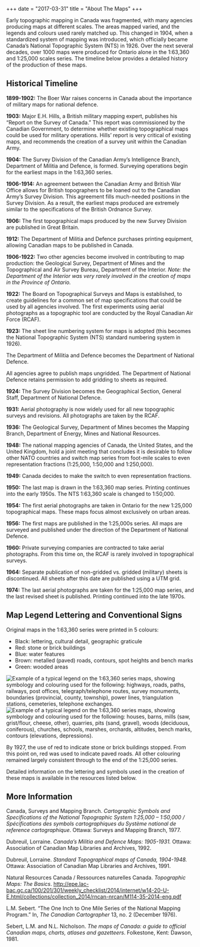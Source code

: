 +++
date = "2017-03-31"
title = "About The Maps"
+++

Early topographic mapping in Canada was fragmented, with many agencies producing maps at different scales. The areas mapped varied, and the legends and colours used rarely matched up. This changed in 1904, when a standardized system of mapping was introduced, which officially became Canada’s National Topographic System (NTS) in 1926. Over the next several decades, over 1000 maps were produced for Ontario alone in the 1:63,360 and 1:25,000 scales series. The timeline below provides a detailed history of the production of these maps.

## Historical Timeline

**1899-1902:** The Boer War raises concerns in Canada about the importance of military maps for national defence.

**1903:** Major E.H. Hills, a British military mapping expert, publishes his “Report on the Survey of Canada.” This report was commissioned by the Canadian Government, to determine whether existing topographical maps could be used for military operations. Hills’ report is very critical of existing maps, and recommends the creation of a survey unit within the Canadian Army.

**1904:** The Survey Division of the Canadian Army’s Intelligence Branch, Department of Militia and Defence, is formed. Surveying operations begin for the earliest maps in the 1:63,360 series.

**1906-1914:** An agreement between the Canadian Army and British War Office allows for British topographers to be loaned out to the Canadian Army’s Survey Division. This agreement fills much-needed positions in the Survey Division. As a result, the earliest maps produced are extremely similar to the specifications of the British Ordnance Survey.

**1906:** The first topographical maps produced by the new Survey Division are published in Great Britain.

**1912:** The Department of Militia and Defence purchases printing equipment, allowing Canadian maps to be published in Canada.

**1906-1922:** Two other agencies become involved in contributing to map production: the Geological Survey, Department of Mines and the Topographical and Air Survey Bureau, Department of the Interior. _Note: the Department of the Interior was very rarely involved in the creation of maps in the Province of Ontario._

**1922:** The Board on Topographical Surveys and Maps is established, to create guidelines for a common set of map specifications that could be used by all agencies involved.
The first experiments using aerial photographs as a topographic tool are conducted by the Royal Canadian Air Force (RCAF).

**1923:** The sheet line numbering system for maps is adopted (this becomes the National Topographic System (NTS) standard numbering system in 1926).

The Department of Militia and Defence becomes the Department of National Defence.

All agencies agree to publish maps ungridded. The Department of National Defence retains permission to add gridding to sheets as required.

**1924:** The Survey Division becomes the Geographical Section, General Staff, Department of National Defence.

**1931:** Aerial photography is now widely used for all new topographic surveys and revisions. All photographs are taken by the RCAF.

**1936:** The Geological Survey, Department of Mines becomes the Mapping Branch, Department of Energy, Mines and National Resources.

**1948:** The national mapping agencies of Canada, the United States, and the United Kingdom, hold a joint  meeting that concludes it is desirable to follow other NATO countries and switch map series from foot-mile scales to even representation fractions (1:25,000, 1:50,000 and 1:250,000).

**1949:** Canada decides to make the switch to even representation fractions.

**1950:** The last map is drawn in the 1:63,360 map series. Printing continues into the early 1950s.
The NTS 1:63,360 scale is changed to 1:50,000.

**1954:** The first aerial photographs are taken in Ontario for the new 1:25,000 topographical maps. These maps focus almost exclusively on urban areas.

**1956:** The first maps are published in the 1:25,000s series. All maps are surveyed and published under the direction of the Department of National Defence.

**1960:** Private surveying companies are contracted to take aerial photographs. From this time on, the RCAF is rarely involved in topographical surveys.

**1964:** Separate publication of non-gridded vs. gridded (military) sheets is discontinued. All sheets after this date are published using a UTM grid.

**1974:** The last aerial photographs are taken for the 1:25,000 map series, and the last revised sheet is published. Printing continued into the late 1970s.

## Map Legend Lettering and Conventional Signs

Original maps in the 1:63,360 series were printed in 5 colours:

* Black: lettering, cultural detail, geographic graticule
* Red: stone or brick buildings
* Blue: water features
* Brown: metalled (paved) roads, contours, spot heights and bench marks
* Green: wooded areas

<img class= "img-responsive" src="../img/legend-63k-1.png" alt="Example of a typical legend on the 1:63,360 series maps, showing symbology and colouring used for the following: highways, roads, paths, railways, post offices, telegraph/telephone routes, survey monuments, boundaries (provincial, county, township), power lines, triangulation stations, cemeteries, telephone exchanges.">

<img class= "img-responsive" src="../img/legend-63k-2.png" alt="Example of a typical legend on the 1:63,360 series maps, showing symbology and colouring used for the following: houses, barns, mills (saw, grist/flour, cheese, other), quarries, pits (sand, gravel), woods (deciduous, coniferous), churches, schools, marshes, orchards, altitudes, bench marks, contours (elevations, depressions).">

By 1927, the use of red to indicate stone or brick buildings stopped. From this point on, red was used to indicate paved roads. All other colouring remained largely consistent through to the end of the 1:25,000 series.

Detailed information on the lettering and symbols used in the creation of these maps is available in the resources listed below.

## More Information

Canada, Surveys and Mapping Branch. _Cartographic Symbols and Specifications of the National Topographic System 1:25,000 – 1:50,000 / Spécifications des symbols cartographiques du Système national de reference cartographique_. Ottawa: Surveys and Mapping Branch, 1977.

Dubreuil, Lorraine. _Canada’s Militia and Defence Maps: 1905-1931._ Ottawa: Association of Canadian Map Libraries and Archives, 1992.

Dubreuil, Lorraine. _Standard Topographical maps of Canada, 1904-1948._ Ottawa: Association of Canadian Map Libraries and Archives, 1991.

Natural Resources Canada / Ressources naturelles Canada. _Topographic Maps: The Basics_. http://epe.lac-bac.gc.ca/100/201/301/weekly_checklist/2014/internet/w14-20-U-E.html/collections/collection_2014/rncan-nrcan/M114-35-2014-eng.pdf

L.M. Sebert. “The One Inch to One Mile Series of the National Mapping Program.” In, _The Canadian Cartographer_ 13, no. 2 (December 1976).

Sebert, L.M. and N.L. Nicholson. _The maps of Canada: a guide to official Canadian maps, charts, atlases and gazetteers_. Folkestone, Kent: Dawson, 1981.
